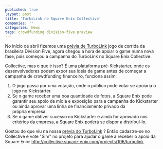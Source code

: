 ```yaml
---
published: true
layout: post
title: 'TurboLink no Square Enix Collective'
companies: ''
categories: News
tags: crowdfunding division-five preview
---
```

No início de abril fizemos uma <a href="{{ site.baseurl }}/2015/04/03/previa-de-turbolink/">prévia de TurboLink</a>
 jogo de corrida da brasileira Division Five, agora chegou a hora de apoiar o game numa nova fase, pois começou a campanha do TurboLink no Square Enix Collective.

Collective, mas o que é isso? É uma plataforma pré-Kickstarter, onde os desenvolvedores podem expor sua ideia de game antes de começar a campanha de crowdfunding financeiro, funciona assim:
<ol>
	<li>O jogo passa por uma votação, onde o público pode votar se apoiaria o jogo no Kickstarter.</li>
	<li>Se o game receber uma boa quantidade de fotos, a Square Enix pode garantir seu apoio de mídia e exposição para a campanha do Kickstarter ou ainda aprovar uma linha de financiamento privado da própria empresa.</li>
	<li>Se o game obtiver sucesso no Kickstarter e ainda for aprovado nos critérios da empresa, a Square Enix poderá se dispor a distribuí-lo.</li>
</ol>
 

Gostou do que viu na nossa <a href="{{ site.baseurl }}/2015/04/03/previa-de-turbolink/">prévia do TurboLink</a>
? Então cadastre-se no Collective e vote "Sim" no projeto para ajudar o game a receber o apoio da Square Enix: <a href="http://collective.square-enix.com/projects/106/turbolink">http://collective.square-enix.com/projects/106/turbolink</a>



